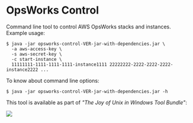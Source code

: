 # OpsWorks Control

Command line tool to control AWS OpsWorks stacks and instances. Example usage:

```
$ java -jar opsworks-control-VER-jar-with-dependencies.jar \
  -a aws-access-key \
  -s aws-secret-key \
  -c start-instance \
  11111111-1111-1111-1111-instance1111 22222222-2222-2222-2222-instance2222 ...
```

To know about command line options:

```
$ java -jar opsworks-control-VER-jar-with-dependencies.jar -h
```

This tool is available as part of _"The Joy of Unix in Windows Tool Bundle"_:

[![](http://static.wiztools.org/wiztools-cli-tools.png)](http://cli-bundle.wiztools.org/)
